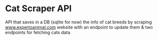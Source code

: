 # Cat Scraper API

API that saves in a DB (sqlite for now) the info of cat breeds by scraping www.expertoanimal.com website with an endpoint to update them & two endpoints for fetching cats data

